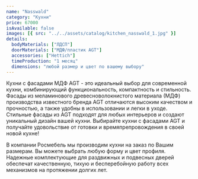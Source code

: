 ```yaml
---
name: "Nasswald"
category: "Кухни"
price: 67000
isAvailable: false
images: [{ src: "../../assets/catalog/kitchen_nasswald_1.jpg" }]
details:
  bodyMaterials: ["ЛДСП"]
  doorMaterials: ["МДФ/пластик AGT"]
  accessories: ["Hettich"]
  timeProduction: "1 месяц"
  dimensions: "любой размер и цвет по вашему выбору"
---
```


Кухни с фасадами МДФ AGT - это идеальный выбор для современной кухни, комбинирующий функциональность, компактность и стильность. Фасады из меламинового древесноволокнистого материала (МДФ) производства известного бренда AGT отличаются высоким качеством и прочностью, а также удобны в использовании и легки в уходе. Стильные фасады из AGT подходят для любых интерьеров и создают уникальный дизайн вашей кухни. Выбирайте кухни с фасадами AGT и получайте удовольствие от готовки и времяпрепровождения в своей новой кухне!

В компании Росмебель мы производим кухни на заказ по Вашим размерам. Вы можете выбрать любую форму и цвет профиля.
Надежные комплектующие для раздвижных и подвесных дверей обеспечат качественную, тихую и бесперебойную работу всех механизмов на протяжении долгих лет.
